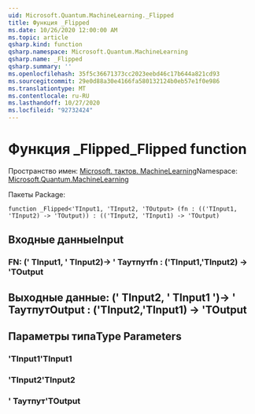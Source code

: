 ```yaml
---
uid: Microsoft.Quantum.MachineLearning._Flipped
title: Функция _Flipped
ms.date: 10/26/2020 12:00:00 AM
ms.topic: article
qsharp.kind: function
qsharp.namespace: Microsoft.Quantum.MachineLearning
qsharp.name: _Flipped
qsharp.summary: ''
ms.openlocfilehash: 35f5c36671373cc2023eebd46c17b644a821cd93
ms.sourcegitcommit: 29e0d88a30e4166fa580132124b0eb57e1f0e986
ms.translationtype: MT
ms.contentlocale: ru-RU
ms.lasthandoff: 10/27/2020
ms.locfileid: "92732424"
---
```

# <a name="_flipped-function"></a><span data-ttu-id="e3f99-102">Функция _Flipped</span><span class="sxs-lookup"><span data-stu-id="e3f99-102">_Flipped function</span></span>

<span data-ttu-id="e3f99-103">Пространство имен: [Microsoft. тактов. MachineLearning](xref:Microsoft.Quantum.MachineLearning)</span><span class="sxs-lookup"><span data-stu-id="e3f99-103">Namespace: [Microsoft.Quantum.MachineLearning](xref:Microsoft.Quantum.MachineLearning)</span></span>

<span data-ttu-id="e3f99-104">Пакеты [](https://nuget.org/packages/)</span><span class="sxs-lookup"><span data-stu-id="e3f99-104">Package: [](https://nuget.org/packages/)</span></span>




```qsharp
function _Flipped<'TInput1, 'TInput2, 'TOutput> (fn : (('TInput1, 'TInput2) -> 'TOutput)) : (('TInput2, 'TInput1) -> 'TOutput)
```


## <a name="input"></a><span data-ttu-id="e3f99-105">Входные данные</span><span class="sxs-lookup"><span data-stu-id="e3f99-105">Input</span></span>

### <a name="fn--tinput1tinput2---toutput"></a><span data-ttu-id="e3f99-106">FN: (' TInput1, ' TInput2)-> ' Таутпут</span><span class="sxs-lookup"><span data-stu-id="e3f99-106">fn : ('TInput1,'TInput2) -> 'TOutput</span></span>





## <a name="output--tinput2tinput1---toutput"></a><span data-ttu-id="e3f99-107">Выходные данные: (' TInput2, ' TInput1 ')-> ' Таутпут</span><span class="sxs-lookup"><span data-stu-id="e3f99-107">Output : ('TInput2,'TInput1) -> 'TOutput</span></span>



## <a name="type-parameters"></a><span data-ttu-id="e3f99-108">Параметры типа</span><span class="sxs-lookup"><span data-stu-id="e3f99-108">Type Parameters</span></span>

### <a name="tinput1"></a><span data-ttu-id="e3f99-109">'TInput1</span><span class="sxs-lookup"><span data-stu-id="e3f99-109">'TInput1</span></span>


### <a name="tinput2"></a><span data-ttu-id="e3f99-110">'TInput2</span><span class="sxs-lookup"><span data-stu-id="e3f99-110">'TInput2</span></span>


### <a name="toutput"></a><span data-ttu-id="e3f99-111">' Таутпут</span><span class="sxs-lookup"><span data-stu-id="e3f99-111">'TOutput</span></span>

